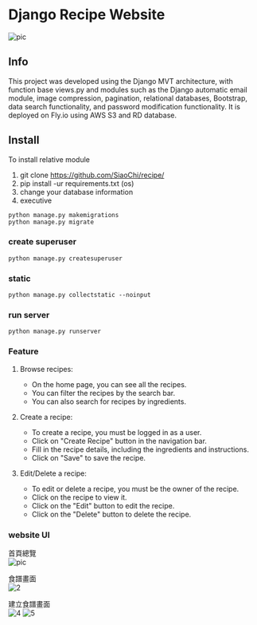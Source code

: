 # Django Recipe Website
![pic](https://github.com/SiaoChi/recipe/assets/98171354/131366ba-c0ca-4df9-8755-41648670ca90)

## Info
This project was developed using the Django MVT architecture, with function base views.py and modules such as the Django automatic email module, image compression, pagination, relational databases, Bootstrap, data search functionality, and password modification functionality. It is deployed on Fly.io using AWS S3 and RD database.

## Install
To install relative module

1. git clone https://github.com/SiaoChi/recipe/
2. pip install -ur requirements.txt (os)
3. change your database information
4. executive 

```
python manage.py makemigrations
python manage.py migrate
```

### create superuser
```
python manage.py createsuperuser
```

### static
```
python manage.py collectstatic --noinput
```
### run server
```
python manage.py runserver
```

### Feature

1. Browse recipes:
   - On the home page, you can see all the recipes.
   - You can filter the recipes by the search bar.
   - You can also search for recipes by ingredients.

2. Create a recipe:
   - To create a recipe, you must be logged in as a user.
   - Click on "Create Recipe" button in the navigation bar.
   - Fill in the recipe details, including the ingredients and instructions.
   - Click on "Save" to save the recipe.

3. Edit/Delete a recipe:
   - To edit or delete a recipe, you must be the owner of the recipe.
   - Click on the recipe to view it.
   - Click on the "Edit" button to edit the recipe.
   - Click on the "Delete" button to delete the recipe.


### website UI
首頁總覽<br>
![pic](https://github.com/SiaoChi/recipe/assets/98171354/131366ba-c0ca-4df9-8755-41648670ca90)

食譜畫面<br>
![2](https://github.com/SiaoChi/recipe/assets/98171354/fa16f0e9-fd58-4ac8-b494-ee3e6e0233e2)

建立食譜畫面<br>
![4](https://github.com/SiaoChi/recipe/assets/98171354/6cf6114b-8e8f-4a8e-9f03-c10bcfc5a943)
![5](https://github.com/SiaoChi/recipe/assets/98171354/feb0aef9-0d22-4be4-9a05-43f3513fb84b)



